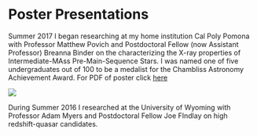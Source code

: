 # Poster Presentations

Summer 2017 I began researching at my home institution Cal Poly Pomona with Professor Matthew Povich and Postdoctoral Fellow (now Assistant Professor) Breanna Binder on the characterizing the X-ray properties of Intermediate-MAss Pre-Main-Sequence Stars. I was named one of five undergraduates out of 100 to be a medalist for the Chambliss Astronomy Achievement Award.
For PDF of poster click [here](https://github.com/evanhazey/evanhazenunez/Graphics/Nunez_AAS_2018.pdf)

<img src="https://github.com/evanhazey/evanhazenunez/Graphics/Nunez_AAS_2018.jpg">


During Summer 2016 I researched at the University of Wyoming with Professor Adam Myers and Postdoctoral Fellow Joe FIndlay on high redshift-quasar candidates.
